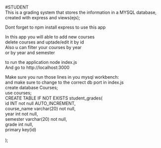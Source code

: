 #STUDENT<br>
This is a grading system that stores the information in a MYSQL database,<br>
 created with express and views(ejs);<br>

Dont forget to npm install express to use this app<br>

In this app you will able to add new courses<br>
delete courses and uptade/edit it by id<br>
Also u can filter your courses by year<br>
or by year and semester<br>

to run the application node index.js <br>
And go to http://localhost:3000<br>

Make sure you run those lines in you mysql workbench: <br>
and make sure to change to the correct db port in index.js <br>
create database Courses; <br>
use courses;<br>
CREATE TABLE IF NOT EXISTS student_grades( <br>
    id INT not null AUTO_INCREMENT, <br>
    course_name varchar(20) not null,<br>
    year int not null,<br>
    semester varchar(20) not null,<br>
    grade int null,<br>
    primary key(id)<br>  
);<br>



